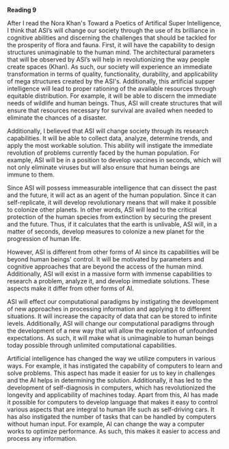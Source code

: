 **Reading 9**

After I read the Nora Khan's Toward a Poetics of Artifical Super Intelligence, I think that ASI’s will change our society through the use of its brilliance in cognitive abilities and discerning the challenges that should be tackled for the prosperity of flora and fauna. First, it will have the capability to design structures unimaginable to the human mind. The architectural parameters that will be observed by ASI’s will help in revolutionizing the way people create spaces (Khan). As such, our society will experience an immediate transformation in terms of quality, functionality, durability, and applicability of mega structures created by the ASI's. Additionally, this artificial supper intelligence will lead to proper rationing of the available resources through equitable distribution. For example, it will be able to discern the immediate needs of wildlife and human beings. Thus, ASI will create structures that will ensure that resources necessary for survival are availed when needed to eliminate the chances of a disaster. 

Additionally, I believed that ASI will change society through its research capabilities. It will be able to collect data, analyze, determine trends, and apply the most workable solution. This ability will instigate the immediate revolution of problems currently faced by the human population. For example, ASI will be in a position to develop vaccines in seconds, which will not only eliminate viruses but will also ensure that human beings are immune to them. 

Since ASI will possess immeasurable intelligence that can dissect the past and the future, it will act as an agent of the human population. Since it can self-replicate, it will develop revolutionary means that will make it possible to colonize other planets. In other words, ASI will lead to the critical protection of the human species from extinction by securing the present and the future. Thus, if it calculates that the earth is unlivable, ASI will, in a matter of seconds, develop measures to colonize a new planet for the progression of human life. 

However, ASI is different from other forms of AI since its capabilities will be beyond human beings' control. It will be motivated by parameters and cognitive approaches that are beyond the access of the human mind. Additionally, ASI will exist in a massive form with immense capabilities to research a problem, analyze it, and develop immediate solutions. These aspects make it differ from other forms of AI. 

ASI will effect our computational paradigms by instigating the development of new approaches in processing information and applying it to different situations. It will increase the capacity of data that can be stored to infinite levels. Additionally, ASI will change our computational paradigms through the development of a new way that will allow the exploration of unfounded expectations. As such, it will make what is unimaginable to human beings today possible through unlimited computational capabilities. 

Artificial intelligence has changed the way we utilize computers in various ways. For example, it has instigated the capability of computers to learn and solve problems. This aspect has made it easier for us to key in challenges and the AI helps in determining the solution. Additionally, it has led to the development of self-diagnosis in computers, which has revolutionized the longevity and applicability of machines today. Apart from this, AI has made it possible for computers to develop language that makes it easy to control various aspects that are integral to human life such as self-driving cars. It has also instigated the number of tasks that can be handled by computers without human input. For example, AI can change the way a computer works to optimize performance. As such, this makes it easier to access and process any information. 
